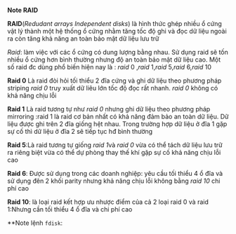 **Note RAID**

**RAID**(*Redudant arrays Independent disks*) là hình thức ghép nhiều ổ cứng vật lý thành một hệ thống ổ cứng nhằm tăng tốc độ ghi và đọc dữ liệu ngoài ra còn tăng khả năng an toàn bảo mật dữ liệu lưu trữ

*Raid*: làm việc với các ổ cứng có dung lượng bằng nhau. Sử dụng raid sẽ tốn nhiều ổ cứng hơn bình thường nhưng độ an toàn bảo mật dữ liệu cao. Một số raid đc dùng phổ biến hiện nay là : *raid* 0 ,*raid* 1,*raid* 5,*raid* 6,*raid* 10

**Raid 0** Là raid đòi hỏi tối thiểu 2 đĩa cứng và ghi dữ liệu theo phương pháp striping *raid 0* truy xuất dữ liêu lớn tốc độ đọc rất nhanh. *raid 0* không có khả năng chịu lỗi

**Raid 1** Là raid tương tự như *raid 0*  nhưng ghi dữ liệu theo phương pháp mirroring :raid 1 là raid cơ bản nhất có khả năng đảm bảo an toàn dữ liệu. Dữ liệu được ghi trên 2 đĩa giống hệt nhau. Trong trường hợp dữ liệu ở đĩa 1 gặp sự cố thì dữ liệu ở đĩa 2 sẽ tiếp tục hđ bình thường

**Raid 5**:Là raid tương tự giống *raid 1*và *raid 0* vừa có thể tách dữ liệu lưu trữ ra riêng biệt vừa có thể dự phòng thay thế khí gặp sự cố khả năng chịu lỗi cao

**Raid 6**: Được sử dụng trong các doanh nghiệp: yêu cầu tối thiểu 4 ổ đĩa và sử dụng đên 2 khối parity nhưng khả năng chịu lỗi không bằng *raid 10* chi phí cao

**Raid 10**: là loại raid kết hợp ưu nhược điểm của cả 2 loại raid 0 và raid 1:Nhưng cần tối thiểu 4 ổ đĩa  và chi phí cao

**Note lệnh `fdisk`: 

